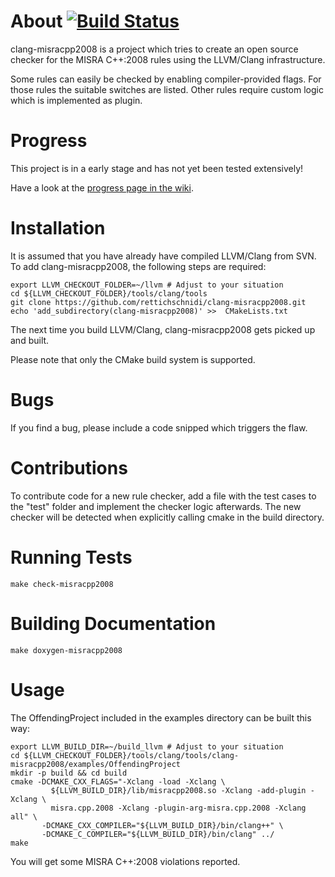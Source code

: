 About [![Build Status](https://travis-ci.org/rettichschnidi/clang-misracpp2008.svg?branch=master)](https://travis-ci.org/rettichschnidi/clang-misracpp2008)
=====

clang-misracpp2008 is a project which tries to create an open source checker for
the MISRA C++:2008 rules using the LLVM/Clang infrastructure.

Some rules can easily be checked by enabling compiler-provided flags. For those
rules the suitable switches are listed. Other rules require custom logic which
is implemented as plugin.

Progress
========
This project is in a early stage and has not yet been tested extensively!

Have a look at the [progress page in the wiki](https://github.com/rettichschnidi/clang-misracpp2008/wiki/Progress).

Installation
============
It is assumed that you have already have compiled LLVM/Clang from SVN. To add
clang-misracpp2008, the following steps are required:

    export LLVM_CHECKOUT_FOLDER=~/llvm # Adjust to your situation
    cd ${LLVM_CHECKOUT_FOLDER}/tools/clang/tools
    git clone https://github.com/rettichschnidi/clang-misracpp2008.git
    echo 'add_subdirectory(clang-misracpp2008)' >>  CMakeLists.txt

The next time you build LLVM/Clang, clang-misracpp2008 gets picked up and built.

Please note that only the CMake build system is supported.

Bugs
====
If you find a bug, please include a code snipped which triggers the flaw.

Contributions
=============
To contribute code for a new rule checker, add a file with the test cases to the
"test" folder and implement the checker logic afterwards. The new checker will
be detected when explicitly calling cmake in the build directory.

Running Tests
=============
`make check-misracpp2008`

Building Documentation
======================
`make doxygen-misracpp2008`

Usage
=====
The OffendingProject included in the examples directory can be built this way:

    export LLVM_BUILD_DIR=~/build_llvm # Adjust to your situation
    cd ${LLVM_CHECKOUT_FOLDER}/tools/clang/tools/clang-misracpp2008/examples/OffendingProject
    mkdir -p build && cd build
    cmake -DCMAKE_CXX_FLAGS="-Xclang -load -Xclang \
             ${LLVM_BUILD_DIR}/lib/misracpp2008.so -Xclang -add-plugin -Xclang \
             misra.cpp.2008 -Xclang -plugin-arg-misra.cpp.2008 -Xclang all" \
           -DCMAKE_CXX_COMPILER="${LLVM_BUILD_DIR}/bin/clang++" \
           -DCMAKE_C_COMPILER="${LLVM_BUILD_DIR}/bin/clang" ../
    make

You will get some MISRA C++:2008 violations reported.
